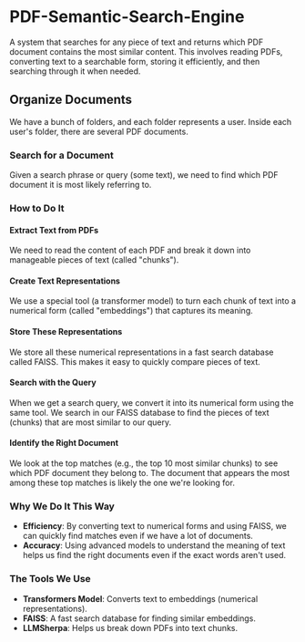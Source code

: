 # PDF-Semantic-Search-Engine 
A system that searches for any piece of text and returns which PDF document contains the most similar content. This involves reading PDFs, converting text to a searchable form, storing it efficiently, and then searching through it when needed.
## Organize Documents

We have a bunch of folders, and each folder represents a user. Inside each user's folder, there are several PDF documents.

### Search for a Document

Given a search phrase or query (some text), we need to find which PDF document it is most likely referring to.

### How to Do It

#### Extract Text from PDFs

We need to read the content of each PDF and break it down into manageable pieces of text (called "chunks").

#### Create Text Representations

We use a special tool (a transformer model) to turn each chunk of text into a numerical form (called "embeddings") that captures its meaning.

#### Store These Representations

We store all these numerical representations in a fast search database called FAISS. This makes it easy to quickly compare pieces of text.

#### Search with the Query

When we get a search query, we convert it into its numerical form using the same tool. We search in our FAISS database to find the pieces of text (chunks) that are most similar to our query.

#### Identify the Right Document

We look at the top matches (e.g., the top 10 most similar chunks) to see which PDF document they belong to. The document that appears the most among these top matches is likely the one we're looking for.

### Why We Do It This Way

- **Efficiency**: By converting text to numerical forms and using FAISS, we can quickly find matches even if we have a lot of documents.
- **Accuracy**: Using advanced models to understand the meaning of text helps us find the right documents even if the exact words aren't used.

### The Tools We Use

- **Transformers Model**: Converts text to embeddings (numerical representations).
- **FAISS**: A fast search database for finding similar embeddings.
- **LLMSherpa**: Helps us break down PDFs into text chunks.
